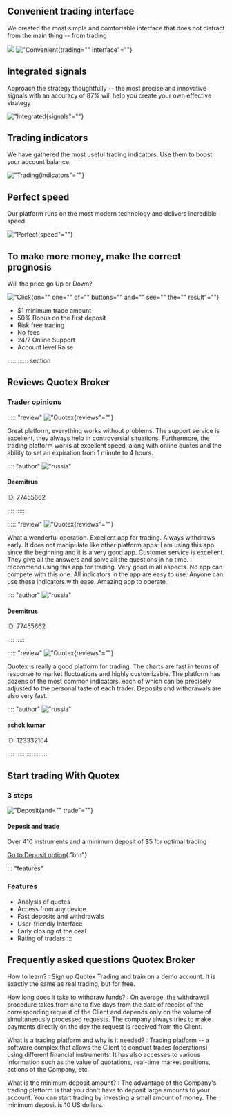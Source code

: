 ## Convenient trading interface

We created the most simple and comfortable interface that does not
distract from the main thing -- from trading

[![](https://static.quotex.io/files/12_en/300_250.jpg)](https://traff.sbs/brokerqxlid)
!["Convenient](\%22dignity-1@3x-300x196.png\%22){trading=""
interface"=""}

## Integrated signals

Approach the strategy thoughtfully -- the most precise and innovative
signals with an accuracy of 87% will help you create your own effective
strategy

!["Integrated](\%22dignity-2@3x-300x195.png\%22){signals"=""}

## Trading indicators

We have gathered the most useful trading indicators. Use them to boost
your account balance

!["Trading](\%22dignity-3@3x-300x199.png\%22){indicators"=""}

## Perfect speed

Our platform runs on the most modern technology and delivers incredible
speed

!["Perfect](\%22dignity-4@3x-300x137.png\%22){speed"=""}

## To make more money, make the correct prognosis

Will the price go Up or Down?

!["Click](\%22char.svg\%22){on="" one="" of="" buttons="" and=""
see="" the="" result"=""}

-   \$1 minimum trade amount
-   50% Bonus on the first deposit
-   Risk free trading
-   No fees
-   24/7 Online Support
-   Account level Raise

:::::::::::: section
## Reviews Quotex Broker

### Trader opinions

::::: \"review\"
!["Quotex](\%22reviews-appraisals@3x.png\%22){reviews"=""}

Great platform, everything works without problems. The support service
is excellent, they always help in controversial situations. Furthermore,
the trading platform works at excellent speed, along with online quotes
and the ability to set an expiration from 1 minute to 4 hours.

:::: \"author\"
!["russia"](\%22russa.svg\%22)




#### Deemitrus

ID: 77455662



::::
:::::

::::: \"review\"
!["Quotex](\%22reviews-appraisals@3x.png\%22){reviews"=""}

What a wonderful operation. Excellent app for trading. Always withdraws
early. It does not manipulate like other platform apps. I am using this
app since the beginning and it is a very good app. Customer service is
excellent. They give all the answers and solve all the questions in no
time. I recommend using this app for trading. Very good in all aspects.
No app can compete with this one. All indicators in the app are easy to
use. Anyone can use these indicators with ease. Amazing app to operate.

:::: \"author\"
!["russia"](\%22russa.svg\%22)




#### Deemitrus

ID: 77455662



::::
:::::

::::: \"review\"
!["Quotex](\%22reviews-appraisals@3x.png\%22){reviews"=""}

Quotex is really a good platform for trading. The charts are fast in
terms of response to market fluctuations and highly customizable. The
platform has dozens of the most common indicators, each of which can be
precisely adjusted to the personal taste of each trader. Deposits and
withdrawals are also very fast.

:::: \"author\"
!["russia"](\%22russa.svg\%22)




#### ashok kumar

ID: 123332164



::::
:::::
::::::::::::

## Start trading With Quotex

### 3 steps

!["Deposit](\%22start-trading-3@3x.png\%22){and="" trade"=""}

#### Deposit and trade

Over 410 instruments and a minimum deposit of \$5 for optimal trading

[Go to Deposit
option](\%22https://traff.sbs/brokerqxsignup\%22){."btn"}

::: \"features\"
### Features

-   Analysis of quotes
-   Access from any device
-   Fast deposits and withdrawals
-   User-friendly Interface
-   Early closing of the deal
-   Rating of traders
:::

## Frequently asked questions Quotex Broker

How to learn?
:   Sign up Quotex Trading and train on a demo account. It is exactly
    the same as real trading, but for free.

How long does it take to withdraw funds?
:   On average, the withdrawal procedure takes from one to five days
    from the date of receipt of the corresponding request of the Client
    and depends only on the volume of simultaneously processed requests.
    The company always tries to make payments directly on the day the
    request is received from the Client.

What is a trading platform and why is it needed?
:   Trading platform -- a software complex that allows the Client to
    conduct trades (operations) using different financial instruments.
    It has also accesses to various information such as the value of
    quotations, real-time market positions, actions of the Company, etc.

What is the minimum deposit amount?
:   The advantage of the Company's trading platform is that you don't
    have to deposit large amounts to your account. You can start trading
    by investing a small amount of money. The minimum deposit is 10 US
    dollars.

